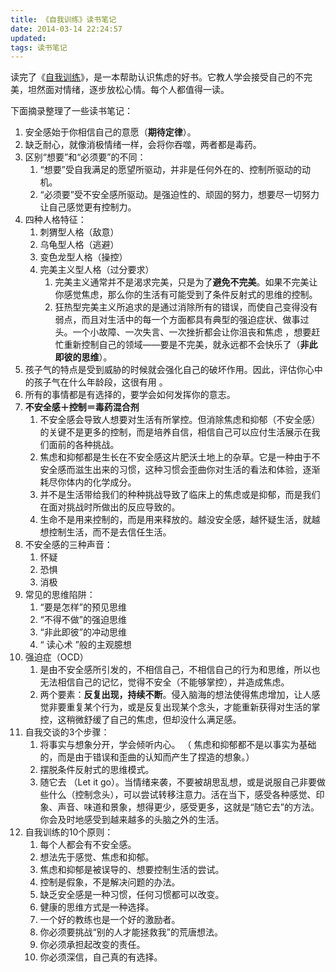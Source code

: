 ```yaml
---
title: 《自我训练》读书笔记
date: 2014-03-14 22:24:57
updated:
tags: 读书笔记
---
```


读完了《[自我训练](https://item.jd.com/11122849.html?dist=jd)》，是一本帮助认识焦虑的好书。它教人学会接受自己的不完美，坦然面对情绪，逐步放松心情。每个人都值得一读。

下面摘录整理了一些读书笔记：

1. 安全感始于你相信自己的意愿（**期待定律**）。
2. 缺乏耐心，就像消极情绪一样，会将你吞噬，两者都是毒药。
3. 区别“想要”和“必须要”的不同：
   1. “想要”受自我满足的愿望所驱动，并非是任何外在的、控制所驱动的动机。
   2. “必须要”受不安全感所驱动。是强迫性的、顽固的努力，想要尽一切努力让自己感觉更有控制力。
4. 四种人格特征：
   1. 刺猬型人格（敌意）
   2. 乌龟型人格（逃避）
   3. 变色龙型人格（操控）
   4. 完美主义型人格（过分要求）
      1. 完美主义通常并不是渴求完美，只是为了**避免不完美**。如果不完美让你感觉焦虑，那么你的生活有可能受到了条件反射式的思维的控制。
      2. 狂热型完美主义所追求的是通过消除所有的错误，而使自己变得没有弱点，而且对生活中的每一个方面都具有典型的强迫症状、做事过头。一个小故障、一次失言、一次挫折都会让你沮丧和焦虑 ，想要赶忙重新控制自己的领域——要是不完美，就永远都不会快乐了（**非此即彼的思维**）。
5. 孩子气的特点是受到威胁的时候就会强化自己的破坏作用。因此，评估你心中的孩子气在什么年龄段，这很有用 。
6. 所有的事情都是有选择的，要学会如何发挥你的意志。
7. **不安全感＋控制＝毒药混合剂**
   1. 不安全感会导致人想要对生活有所掌控。但消除焦虑和抑郁（不安全感）的关键不是更多的控制，而是培养自信，相信自己可以应付生活展示在我们面前的各种挑战。
   2. 焦虑和抑郁都是生长在不安全感这片肥沃土地上的杂草。它是一种由于不安全感而滋生出来的习惯，这种习惯会歪曲你对生活的看法和体验，逐渐耗尽你体内的化学成分。
   3. 并不是生活带给我们的种种挑战导致了临床上的焦虑或是抑郁，而是我们在面对挑战时所做出的反应导致的。
   4. 生命不是用来控制的，而是用来释放的。越没安全感，越怀疑生活，就越想控制生活，而不是去信任生活。
8. 不安全感的三种声音：
   1. 怀疑
   2. 恐惧
   3. 消极
9. 常见的思维陷阱：
   1. “要是怎样”的预见思维
   2. “不得不做”的强迫思维
   3. “非此即彼”的冲动思维
   4. “ 读心术 ”般的主观臆想
10. 强迫症（OCD）
    1. 是由不安全感所引发的，不相信自己，不相信自己的行为和思维，所以也无法相信自己的记忆，觉得不安全（不能够掌控），并造成焦虑。
    2. 两个要素：**反复出现，持续不断**。侵入脑海的想法使得焦虑增加，让人感觉非要重复某个行为，或是反复出现某个念头，才能重新获得对生活的掌控，这稍微舒缓了自己的焦虑，但却没什么满足感。
11. 自我交谈的3个步骤：
    1. 将事实与想象分开，学会倾听内心。 （ 焦虑和抑郁都不是以事实为基础的，而是由于错误和歪曲的认知而产生了捏造的想象。）
    2. 摆脱条件反射式的思维模式。
    3. 随它去 （Let it go）。当情绪来袭，不要被胡思乱想，或是说服自己非要做些什么（控制念头），可以尝试转移注意力。活在当下，感受各种感觉、印象、声音、味道和景象，想得更少，感受更多，这就是“随它去”的方法。你会及时地感受到越来越多的头脑之外的生活。
12. 自我训练的10个原则：
    1. 每个人都会有不安全感。
    2. 想法先于感觉、焦虑和抑郁。
    3. 焦虑和抑郁是被误导的、想要控制生活的尝试。
    4. 控制是假象，不是解决问题的办法。
    5. 缺乏安全感是一种习惯，任何习惯都可以改变。
    6. 健康的思维方式是一种选择。
    7. 一个好的教练也是一个好的激励者。
    8. 你必须要挑战“别的人才能拯救我”的荒唐想法。
    9. 你必须承担起改变的责任。
    10. 你必须深信，自己真的有选择。